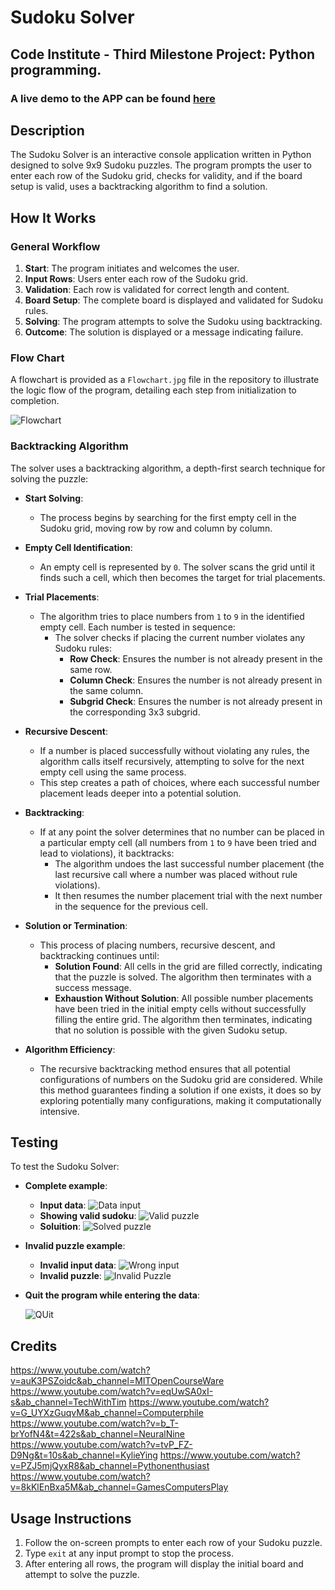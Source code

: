 # Sudoku Solver

## Code Institute - Third Milestone Project: Python programming.

### A live demo to the APP can be found [here](https://solver-sudoku-9b9b5a47dc52.herokuapp.com/)

## Description
The Sudoku Solver is an interactive console application written in Python designed to solve 9x9 Sudoku puzzles. The program prompts the user to enter each row of the Sudoku grid, checks for validity, and if the board setup is valid, uses a backtracking algorithm to find a solution.

## How It Works

### General Workflow
1. **Start**: The program initiates and welcomes the user.
2. **Input Rows**: Users enter each row of the Sudoku grid.
3. **Validation**: Each row is validated for correct length and content.
4. **Board Setup**: The complete board is displayed and validated for Sudoku rules.
5. **Solving**: The program attempts to solve the Sudoku using backtracking.
6. **Outcome**: The solution is displayed or a message indicating failure.

### Flow Chart
A flowchart is provided as a `Flowchart.jpg` file in the repository to illustrate the logic flow of the program, detailing each step from initialization to completion.

![Flowchart](flowchart.jpg)

### Backtracking Algorithm
The solver uses a backtracking algorithm, a depth-first search technique for solving the puzzle:
- **Start Solving**:
  - The process begins by searching for the first empty cell in the Sudoku grid, moving row by row and column by column.

- **Empty Cell Identification**:
  - An empty cell is represented by `0`. The solver scans the grid until it finds such a cell, which then becomes the target for trial placements.

- **Trial Placements**:
  - The algorithm tries to place numbers from `1` to `9` in the identified empty cell. Each number is tested in sequence:
    - The solver checks if placing the current number violates any Sudoku rules:
      - **Row Check**: Ensures the number is not already present in the same row.
      - **Column Check**: Ensures the number is not already present in the same column.
      - **Subgrid Check**: Ensures the number is not already present in the corresponding 3x3 subgrid.

- **Recursive Descent**:
  - If a number is placed successfully without violating any rules, the algorithm calls itself recursively, attempting to solve for the next empty cell using the same process.
  - This step creates a path of choices, where each successful number placement leads deeper into a potential solution.

- **Backtracking**:
  - If at any point the solver determines that no number can be placed in a particular empty cell (all numbers from `1` to `9` have been tried and lead to violations), it backtracks:
    - The algorithm undoes the last successful number placement (the last recursive call where a number was placed without rule violations).
    - It then resumes the number placement trial with the next number in the sequence for the previous cell.

- **Solution or Termination**:
  - This process of placing numbers, recursive descent, and backtracking continues until:
    - **Solution Found**: All cells in the grid are filled correctly, indicating that the puzzle is solved. The algorithm then terminates with a success message.
    - **Exhaustion Without Solution**: All possible number placements have been tried in the initial empty cells without successfully filling the entire grid. The algorithm then terminates, indicating that no solution is possible with the given Sudoku setup.

- **Algorithm Efficiency**:
  - The recursive backtracking method ensures that all potential configurations of numbers on the Sudoku grid are considered. While this method guarantees finding a solution if one exists, it does so by exploring potentially many configurations, making it computationally intensive.


## Testing
To test the Sudoku Solver:

- **Complete example**:
    - **Input data**: 
    ![Data input](data1.png)
    - **Showing valid sudoku**: 
    ![Valid puzzle](valid1.png)
     - **Soluition**: 
    ![Solved puzzle](result1.png)


- **Invalid puzzle example**:
    - **Invalid input data**: 
    ![Wrong input](data2.png)
    - **Invalid puzzle**: 
    ![Invalid Puzzle](valid2.png)

- **Quit the program while entering the data**:

    ![QUit](Quit.png)




## Credits

https://www.youtube.com/watch?v=auK3PSZoidc&ab_channel=MITOpenCourseWare
https://www.youtube.com/watch?v=eqUwSA0xI-s&ab_channel=TechWithTim
https://www.youtube.com/watch?v=G_UYXzGuqvM&ab_channel=Computerphile
https://www.youtube.com/watch?v=b_T-brYofN4&t=422s&ab_channel=NeuralNine
https://www.youtube.com/watch?v=tvP_FZ-D9Ng&t=10s&ab_channel=KylieYing
https://www.youtube.com/watch?v=PZJ5mjQyxR8&ab_channel=Pythonenthusiast
https://www.youtube.com/watch?v=8kKlEnBxa5M&ab_channel=GamesComputersPlay


## Usage Instructions
1. Follow the on-screen prompts to enter each row of your Sudoku puzzle.
2. Type `exit` at any input prompt to stop the process.
3. After entering all rows, the program will display the initial board and attempt to solve the puzzle.


